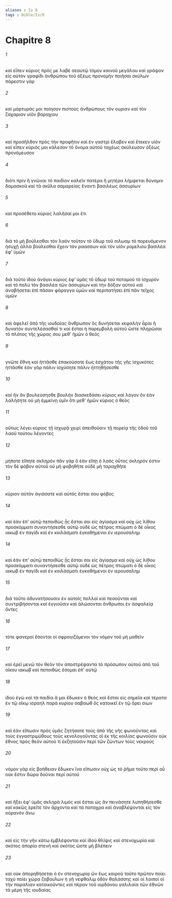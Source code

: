 ```yaml
---
aliases : Is 8
tags : Bible/Is/8
---
```


# Chapitre 8

###### 1
καὶ εἶπεν κύριος πρός με λαβὲ σεαυτῷ τόμον καινοῦ μεγάλου καὶ γράψον εἰς αὐτὸν γραφίδι ἀνθρώπου τοῦ ὀξέως προνομὴν ποιῆσαι σκύλων πάρεστιν γάρ
###### 2
καὶ μάρτυράς μοι ποίησον πιστοὺς ἀνθρώπους τὸν ουριαν καὶ τὸν ζαχαριαν υἱὸν βαραχιου
###### 3
καὶ προσῆλθον πρὸς τὴν προφῆτιν καὶ ἐν γαστρὶ ἔλαβεν καὶ ἔτεκεν υἱόν καὶ εἶπεν κύριός μοι κάλεσον τὸ ὄνομα αὐτοῦ ταχέως σκύλευσον ὀξέως προνόμευσον
###### 4
διότι πρὶν ἢ γνῶναι τὸ παιδίον καλεῖν πατέρα ἢ μητέρα λήμψεται δύναμιν δαμασκοῦ καὶ τὰ σκῦλα σαμαρείας ἔναντι βασιλέως ἀσσυρίων
###### 5
καὶ προσέθετο κύριος λαλῆσαί μοι ἔτι
###### 6
διὰ τὸ μὴ βούλεσθαι τὸν λαὸν τοῦτον τὸ ὕδωρ τοῦ σιλωαμ τὸ πορευόμενον ἡσυχῇ ἀλλὰ βούλεσθαι ἔχειν τὸν ραασσων καὶ τὸν υἱὸν ρομελιου βασιλέα ἐφ' ὑμῶν
###### 7
διὰ τοῦτο ἰδοὺ ἀνάγει κύριος ἐφ' ὑμᾶς τὸ ὕδωρ τοῦ ποταμοῦ τὸ ἰσχυρὸν καὶ τὸ πολύ τὸν βασιλέα τῶν ἀσσυρίων καὶ τὴν δόξαν αὐτοῦ καὶ ἀναβήσεται ἐπὶ πᾶσαν φάραγγα ὑμῶν καὶ περιπατήσει ἐπὶ πᾶν τεῖχος ὑμῶν
###### 8
καὶ ἀφελεῖ ἀπὸ τῆς ιουδαίας ἄνθρωπον ὃς δυνήσεται κεφαλὴν ἆραι ἢ δυνατὸν συντελέσασθαί τι καὶ ἔσται ἡ παρεμβολὴ αὐτοῦ ὥστε πληρῶσαι τὸ πλάτος τῆς χώρας σου μεθ' ἡμῶν ὁ θεός
###### 9
γνῶτε ἔθνη καὶ ἡττᾶσθε ἐπακούσατε ἕως ἐσχάτου τῆς γῆς ἰσχυκότες ἡττᾶσθε ἐὰν γὰρ πάλιν ἰσχύσητε πάλιν ἡττηθήσεσθε
###### 10
καὶ ἣν ἂν βουλεύσησθε βουλήν διασκεδάσει κύριος καὶ λόγον ὃν ἐὰν λαλήσητε οὐ μὴ ἐμμείνῃ ὑμῖν ὅτι μεθ' ἡμῶν κύριος ὁ θεός
###### 11
οὕτως λέγει κύριος τῇ ἰσχυρᾷ χειρὶ ἀπειθοῦσιν τῇ πορείᾳ τῆς ὁδοῦ τοῦ λαοῦ τούτου λέγοντες
###### 12
μήποτε εἴπητε σκληρόν πᾶν γάρ ὃ ἐὰν εἴπῃ ὁ λαὸς οὗτος σκληρόν ἐστιν τὸν δὲ φόβον αὐτοῦ οὐ μὴ φοβηθῆτε οὐδὲ μὴ ταραχθῆτε
###### 13
κύριον αὐτὸν ἁγιάσατε καὶ αὐτὸς ἔσται σου φόβος
###### 14
καὶ ἐὰν ἐπ' αὐτῷ πεποιθὼς ᾖς ἔσται σοι εἰς ἁγίασμα καὶ οὐχ ὡς λίθου προσκόμματι συναντήσεσθε αὐτῷ οὐδὲ ὡς πέτρας πτώματι ὁ δὲ οἶκος ιακωβ ἐν παγίδι καὶ ἐν κοιλάσματι ἐγκαθήμενοι ἐν ιερουσαλημ
###### 14
καὶ ἐὰν ἐπ' αὐτῷ πεποιθὼς ᾖς ἔσται σοι εἰς ἁγίασμα καὶ οὐχ ὡς λίθου προσκόμματι συναντήσεσθε αὐτῷ οὐδὲ ὡς πέτρας πτώματι ὁ δὲ οἶκος ιακωβ ἐν παγίδι καὶ ἐν κοιλάσματι ἐγκαθήμενοι ἐν ιερουσαλημ
###### 15
διὰ τοῦτο ἀδυνατήσουσιν ἐν αὐτοῖς πολλοὶ καὶ πεσοῦνται καὶ συντριβήσονται καὶ ἐγγιοῦσιν καὶ ἁλώσονται ἄνθρωποι ἐν ἀσφαλείᾳ ὄντες
###### 16
τότε φανεροὶ ἔσονται οἱ σφραγιζόμενοι τὸν νόμον τοῦ μὴ μαθεῖν
###### 17
καὶ ἐρεῖ μενῶ τὸν θεὸν τὸν ἀποστρέψαντα τὸ πρόσωπον αὐτοῦ ἀπὸ τοῦ οἴκου ιακωβ καὶ πεποιθὼς ἔσομαι ἐπ' αὐτῷ
###### 18
ἰδοὺ ἐγὼ καὶ τὰ παιδία ἅ μοι ἔδωκεν ὁ θεός καὶ ἔσται εἰς σημεῖα καὶ τέρατα ἐν τῷ οἴκῳ ισραηλ παρὰ κυρίου σαβαωθ ὃς κατοικεῖ ἐν τῷ ὄρει σιων
###### 19
καὶ ἐὰν εἴπωσιν πρὸς ὑμᾶς ζητήσατε τοὺς ἀπὸ τῆς γῆς φωνοῦντας καὶ τοὺς ἐγγαστριμύθους τοὺς κενολογοῦντας οἳ ἐκ τῆς κοιλίας φωνοῦσιν οὐκ ἔθνος πρὸς θεὸν αὐτοῦ τί ἐκζητοῦσιν περὶ τῶν ζώντων τοὺς νεκρούς
###### 20
νόμον γὰρ εἰς βοήθειαν ἔδωκεν ἵνα εἴπωσιν οὐχ ὡς τὸ ῥῆμα τοῦτο περὶ οὗ οὐκ ἔστιν δῶρα δοῦναι περὶ αὐτοῦ
###### 21
καὶ ἥξει ἐφ' ὑμᾶς σκληρὰ λιμός καὶ ἔσται ὡς ἂν πεινάσητε λυπηθήσεσθε καὶ κακῶς ἐρεῖτε τὸν ἄρχοντα καὶ τὰ παταχρα καὶ ἀναβλέψονται εἰς τὸν οὐρανὸν ἄνω
###### 22
καὶ εἰς τὴν γῆν κάτω ἐμβλέψονται καὶ ἰδοὺ θλῖψις καὶ στενοχωρία καὶ σκότος ἀπορία στενὴ καὶ σκότος ὥστε μὴ βλέπειν
###### 23
καὶ οὐκ ἀπορηθήσεται ὁ ἐν στενοχωρίᾳ ὢν ἕως καιροῦ τοῦτο πρῶτον ποίει ταχὺ ποίει χώρα ζαβουλων ἡ γῆ νεφθαλιμ ὁδὸν θαλάσσης καὶ οἱ λοιποὶ οἱ τὴν παραλίαν κατοικοῦντες καὶ πέραν τοῦ ιορδάνου γαλιλαία τῶν ἐθνῶν τὰ μέρη τῆς ιουδαίας
